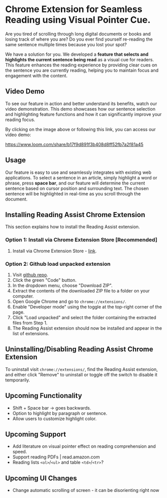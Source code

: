 # Chrome Extension for Seamless Reading using Visual Pointer Cue.

Are you tired of scrolling through long digital documents or books and losing track of where you are? Do you ever find yourself re-reading the same sentence multiple times because you lost your spot?

We have a solution for you. We developed a **feature that selects and highlights the current sentence being read** as a visual cue for readers. This feature enhances the reading experience by providing clear cues on the sentence you are currently reading, helping you to maintain focus and engagement with the content.

## Video Demo


To see our feature in action and better understand its benefits, watch our video demonstration. This demo showcases how our sentence selection and highlighting feature functions and how it can significantly improve your reading focus.

By clicking on the image above or following this link, you can access our video demo: 

https://www.loom.com/share/b17f9d891f3b408d8ff52fb7a2f81a45

## Usage

Our feature is easy to use and seamlessly integrates with existing web applications. To select a sentence in an article, simply highlight a word or phrase, press **space bar**, and our feature will determine the current sentence based on cursor position and surrounding text. The chosen sentence will be highlighted in real-time as you scroll through the document.

## Installing Reading Assist Chrome Extension

This section explains how to install the Reading Assist extension. 

### Option 1: Install via Chrome Extension Store [Recommended]
1. Install via Chrome Extension Store - [link](https://chrome.google.com/webstore/detail/reading-assist/mdpcpdnelomalncmjbdcnledmmfepkco).

### Option 2: Github load unpacked extension

1. Visit [github repo](https://github.com/llj0824/readingAssist).
2. Click the green "Code" button.
3. In the dropdown menu, choose "Download ZIP".
4. Extract the contents of the downloaded ZIP file to a folder on your computer.
5. Open Google Chrome and go to `chrome://extensions/`.
6. Enable "Developer mode" using the toggle at the top-right corner of the page.
7. Click "Load unpacked" and select the folder containing the extracted files from Step 1.
8. The Reading Assist extension should now be installed and appear in the list of extensions.

## Uninstalling/Disabling Reading Assist Chrome Extension

To uninstall visit `chrome://extensions/`, find the Reading Assist extension, and either click "Remove" to uninstall or toggle off the switch to disable it temporarily.

## Upcoming Functionality
- Shift + Space bar -> goes backwards.
- Option to highlight by paragraph or sentence.
- Allow users to customize highlight color.

## Upcoming Support
- Add literature on visual pointer effect on reading comprehension and speed. 
- Support reading PDFs | read.amazon.com
- Reading lists `<ol>`/`<ul>` and table `<td>`/`<tr>`?

## Upcoming UI Changes
- Change automatic scrolling of screen - it can be disorienting right now
